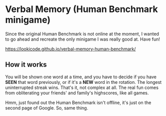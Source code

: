 # Verbal Memory (Human Benchmark minigame)

Since the original Human Benchmark is not online at the moment, I wanted to go ahead and recreate the only minigame I was really good at. Have fun!

https://lookicode.github.io/verbal-memory-human-benchmark/

## How it works

You will be shown one word at a time, and you have to decide if you have __SEEN__ that word previously, or if it's a __NEW__ word in the rotation. The longest uninterrupted streak wins. That's it, not complex at all. The real fun comes from obliterating your friends' and family's highscores, like all games.

Hmm, just found out the Human Benchmark isn't offline, it's just on the second page of Google. So, same thing.